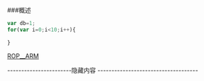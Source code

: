 

###概述

<div data-list="m"></div>

```js
var db=1;
for(var i=0;i<10;i++){
    
}
```
[ROP__ARM](edit.html?mod=m&id=box)

-----------------------隐藏内容  ------------------------------------
<!-- 模块内容 begin -->
<script id="html" type="text/Template">

1
</script>
<script id="css" type="text/Template">


</script>
<!-- 模块内容 end -->
